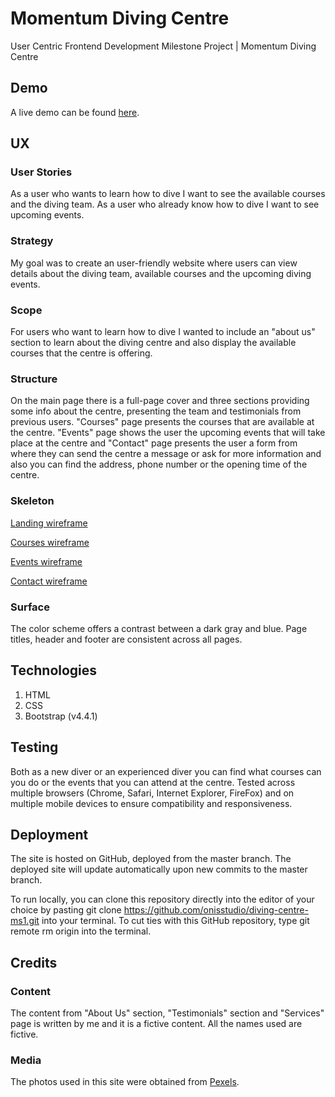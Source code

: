 # Momentum Diving Centre
User Centric Frontend Development Milestone Project | Momentum Diving Centre

## Demo
A live demo can be found [here](https://onisstudio.github.io/diving-centre-ms1/).

## UX

### User Stories
As a user who wants to learn how to dive I want to see the available courses and the diving team.
As a user who already know how to dive I want to see upcoming events.

### Strategy
My goal was to create an user-friendly website where users can view details about the diving team, available courses and the upcoming diving events.

### Scope
For users who want to learn how to dive I wanted to include an "about us" section to learn about the diving centre and also display the available courses that the centre is offering.

### Structure
On the main page there is a full-page cover and three sections providing some info about the centre, presenting the team and testimonials from previous users. "Courses" page presents the courses that are available at the centre. "Events" page shows the user the upcoming events that will take place at the centre and "Contact" page presents the user a form from where they can send the centre a message or ask for more information and also you can find the address, phone number or the opening time of the centre.

### Skeleton
[Landing wireframe](https://github.com/onisstudio/diving-centre-ms1/blob/master/wireframes/landing.png)

[Courses wireframe](https://github.com/onisstudio/diving-centre-ms1/blob/master/wireframes/courses.png)

[Events wireframe](https://github.com/onisstudio/diving-centre-ms1/blob/master/wireframes/events.png)

[Contact wireframe](https://github.com/onisstudio/diving-centre-ms1/blob/master/wireframes/contact.png)

### Surface
The color scheme offers a contrast between a dark gray and blue. Page titles, header and footer are consistent across all pages.

## Technologies
1. HTML
2. CSS
3. Bootstrap (v4.4.1)

## Testing
Both as a new diver or an experienced diver you can find what courses can you do or the events that you can attend at the centre. Tested across multiple browsers (Chrome, Safari, Internet Explorer, FireFox) and on multiple mobile devices to ensure compatibility and responsiveness.

## Deployment
The site is hosted on GitHub, deployed from the master branch. The deployed site will update automatically upon new commits to the master branch.

To run locally, you can clone this repository directly into the editor of your choice by pasting git clone https://github.com/onisstudio/diving-centre-ms1.git into your terminal. To cut ties with this GitHub repository, type git remote rm origin into the terminal.

## Credits

### Content
The content from "About Us" section, "Testimonials" section and "Services" page is written by me and it is a fictive content. All the names used are fictive.

### Media
The photos used in this site were obtained from [Pexels](https://www.pexels.com/).